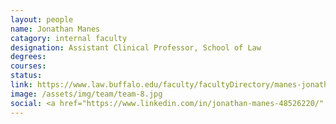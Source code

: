 ```yaml
---
layout: people
name: Jonathan Manes
catagory: internal faculty
designation: Assistant Clinical Professor, School of Law
degrees: 
courses: 
status: 
link: https://www.law.buffalo.edu/faculty/facultyDirectory/manes-jonathan.html
image: /assets/img/team/team-8.jpg
social: <a href="https://www.linkedin.com/in/jonathan-manes-48526220/" target="_blank"><i class="icofont-linkedin"></i></a><a href="https://papers.ssrn.com/sol3/cf_dev/AbsByAuth.cfm?per_id=2111536" target="_blank"><i class="icofont-web"></i></a><a href="mailto:jmmanes@buffalo.edu" target="_blank"><i class="icofont-email"></i></a>
---
```


